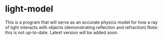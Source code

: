 # light-model
This is a program that will serve as an accurate physics model for how a ray of light interacts with objects (demonstrating reflection and refraction)
Note: this is not up-to-date. Latest version will be added soon.

